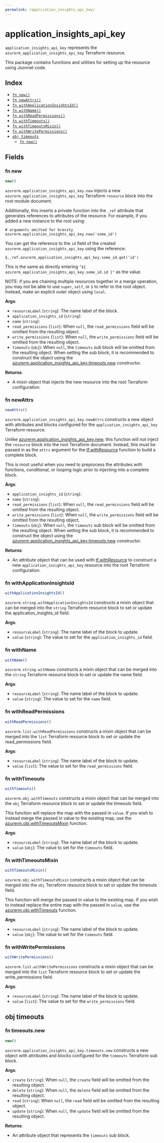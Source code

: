 ```yaml
---
permalink: /application_insights_api_key/
---
```


# application_insights_api_key

`application_insights_api_key` represents the `azurerm_application_insights_api_key` Terraform resource.



This package contains functions and utilities for setting up the resource using Jsonnet code.


## Index

* [`fn new()`](#fn-new)
* [`fn newAttrs()`](#fn-newattrs)
* [`fn withApplicationInsightsId()`](#fn-withapplicationinsightsid)
* [`fn withName()`](#fn-withname)
* [`fn withReadPermissions()`](#fn-withreadpermissions)
* [`fn withTimeouts()`](#fn-withtimeouts)
* [`fn withTimeoutsMixin()`](#fn-withtimeoutsmixin)
* [`fn withWritePermissions()`](#fn-withwritepermissions)
* [`obj timeouts`](#obj-timeouts)
  * [`fn new()`](#fn-timeoutsnew)

## Fields

### fn new

```ts
new()
```


`azurerm.application_insights_api_key.new` injects a new `azurerm_application_insights_api_key` Terraform `resource`
block into the root module document.

Additionally, this inserts a private function into the `_ref` attribute that generates references to attributes of the
resource. For example, if you added a new instance to the root using:

    # arguments omitted for brevity
    azurerm.application_insights_api_key.new('some_id')

You can get the reference to the `id` field of the created `azurerm.application_insights_api_key` using the reference:

    $._ref.azurerm_application_insights_api_key.some_id.get('id')

This is the same as directly entering `"${ azurerm_application_insights_api_key.some_id.id }"` as the value.

NOTE: if you are chaining multiple resources together in a merge operation, you may not be able to use `super`, `self`,
or `$` to refer to the root object. Instead, make an explicit outer object using `local`.

**Args**:
  - `resourceLabel` (`string`): The name label of the block.
  - `application_insights_id` (`string`): 
  - `name` (`string`): 
  - `read_permissions` (`list`):  When `null`, the `read_permissions` field will be omitted from the resulting object.
  - `write_permissions` (`list`):  When `null`, the `write_permissions` field will be omitted from the resulting object.
  - `timeouts` (`obj`):  When `null`, the `timeouts` sub block will be omitted from the resulting object. When setting the sub block, it is recommended to construct the object using the [azurerm.application_insights_api_key.timeouts.new](#fn-application_insights_api_keytimeoutsnew) constructor.

**Returns**:
- A mixin object that injects the new resource into the root Terraform configuration.


### fn newAttrs

```ts
newAttrs()
```


`azurerm.application_insights_api_key.newAttrs` constructs a new object with attributes and blocks configured for the `application_insights_api_key`
Terraform resource.

Unlike [azurerm.application_insights_api_key.new](#fn-application_insights_api_keynew), this function will not inject the `resource`
block into the root Terraform document. Instead, this must be passed in as the `attrs` argument for the
[tf.withResource](https://github.com/tf-libsonnet/core/tree/main/docs#fn-withresource) function to build a complete block.

This is most useful when you need to preprocess the attributes with functions, conditional, or looping logic prior to
injecting into a complete block.

**Args**:
  - `application_insights_id` (`string`): 
  - `name` (`string`): 
  - `read_permissions` (`list`):  When `null`, the `read_permissions` field will be omitted from the resulting object.
  - `write_permissions` (`list`):  When `null`, the `write_permissions` field will be omitted from the resulting object.
  - `timeouts` (`obj`):  When `null`, the `timeouts` sub block will be omitted from the resulting object. When setting the sub block, it is recommended to construct the object using the [azurerm.application_insights_api_key.timeouts.new](#fn-application_insights_api_keytimeoutsnew) constructor.

**Returns**:
  - An attribute object that can be used with [tf.withResource](https://github.com/tf-libsonnet/core/tree/main/docs#fn-withresource) to construct a new `application_insights_api_key` resource into the root Terraform configuration.


### fn withApplicationInsightsId

```ts
withApplicationInsightsId()
```

`azurerm.string.withApplicationInsightsId` constructs a mixin object that can be merged into the `string`
Terraform resource block to set or update the application_insights_id field.



**Args**:
  - `resourceLabel` (`string`): The name label of the block to update.
  - `value` (`string`): The value to set for the `application_insights_id` field.


### fn withName

```ts
withName()
```

`azurerm.string.withName` constructs a mixin object that can be merged into the `string`
Terraform resource block to set or update the name field.



**Args**:
  - `resourceLabel` (`string`): The name label of the block to update.
  - `value` (`string`): The value to set for the `name` field.


### fn withReadPermissions

```ts
withReadPermissions()
```

`azurerm.list.withReadPermissions` constructs a mixin object that can be merged into the `list`
Terraform resource block to set or update the read_permissions field.



**Args**:
  - `resourceLabel` (`string`): The name label of the block to update.
  - `value` (`list`): The value to set for the `read_permissions` field.


### fn withTimeouts

```ts
withTimeouts()
```

`azurerm.obj.withTimeouts` constructs a mixin object that can be merged into the `obj`
Terraform resource block to set or update the timeouts field.

This function will replace the map with the passed in `value`. If you wish to instead merge the
passed in value to the existing map, use the [azurerm.obj.withTimeoutsMixin](TODO) function.

**Args**:
  - `resourceLabel` (`string`): The name label of the block to update.
  - `value` (`obj`): The value to set for the `timeouts` field.


### fn withTimeoutsMixin

```ts
withTimeoutsMixin()
```

`azurerm.obj.withTimeoutsMixin` constructs a mixin object that can be merged into the `obj`
Terraform resource block to set or update the timeouts field.

This function will merge the passed in value to the existing map. If you wish
to instead replace the entire map with the passed in `value`, use the [azurerm.obj.withTimeouts](TODO)
function.


**Args**:
  - `resourceLabel` (`string`): The name label of the block to update.
  - `value` (`obj`): The value to set for the `timeouts` field.


### fn withWritePermissions

```ts
withWritePermissions()
```

`azurerm.list.withWritePermissions` constructs a mixin object that can be merged into the `list`
Terraform resource block to set or update the write_permissions field.



**Args**:
  - `resourceLabel` (`string`): The name label of the block to update.
  - `value` (`list`): The value to set for the `write_permissions` field.


## obj timeouts



### fn timeouts.new

```ts
new()
```


`azurerm.application_insights_api_key.timeouts.new` constructs a new object with attributes and blocks configured for the `timeouts`
Terraform sub block.



**Args**:
  - `create` (`string`):  When `null`, the `create` field will be omitted from the resulting object.
  - `delete` (`string`):  When `null`, the `delete` field will be omitted from the resulting object.
  - `read` (`string`):  When `null`, the `read` field will be omitted from the resulting object.
  - `update` (`string`):  When `null`, the `update` field will be omitted from the resulting object.

**Returns**:
  - An attribute object that represents the `timeouts` sub block.
